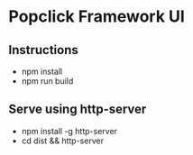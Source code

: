 # Popclick Framework UI

## Instructions
- npm install
- npm run build

## Serve using http-server
- npm install -g http-server
- cd dist && http-server